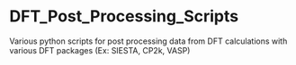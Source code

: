# DFT_Post_Processing_Scripts
Various python scripts for post processing data from DFT calculations with various DFT packages (Ex: SIESTA, CP2k, VASP)
